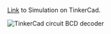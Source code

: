 [Link](https://www.tinkercad.com/things/6b7P2voZTe7-5421-bcd-to-7-segment-cc/editel?returnTo=%2Fthings%2F6b7P2voZTe7-5421-bcd-to-7-segment-cc&sharecode=zANS2J6WejoQh72vE9qUGUUQbMJxAgI-3pbMDr1SalM)
to Simulation on TinkerCad.


![TinkerCad circuit BCD decoder](/assets/images/TinkerCadCircuit.png)
